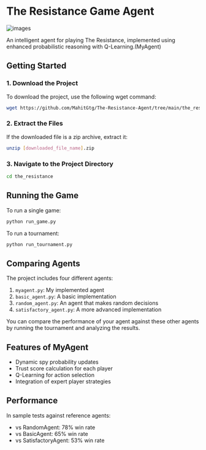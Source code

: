 # The Resistance Game Agent
![images](https://github.com/user-attachments/assets/99e8d021-26d6-44c3-bc32-0fd9a69696a4)

An intelligent agent for playing The Resistance, implemented using enhanced probabilistic reasoning with Q-Learning.(MyAgent)

## Getting Started

### 1. Download the Project

To download the project, use the following wget command:

```bash
wget https://github.com/MahitGtg/The-Resistance-Agent/tree/main/the_resistance
```

### 2. Extract the Files

If the downloaded file is a zip archive, extract it:

```bash
unzip [downloaded_file_name].zip
```

### 3. Navigate to the Project Directory

```bash
cd the_resistance
```

## Running the Game

To run a single game:

```bash
python run_game.py
```

To run a tournament:

```bash
python run_tournament.py
```

## Comparing Agents

The project includes four different agents:

1. `myagent.py`: My implemented agent
2. `basic_agent.py`: A basic implementation
3. `random_agent.py`: An agent that makes random decisions
4. `satisfactory_agent.py`: A more advanced implementation

You can compare the performance of your agent against these other agents by running the tournament and analyzing the results.

## Features of MyAgent

- Dynamic spy probability updates
- Trust score calculation for each player
- Q-Learning for action selection
- Integration of expert player strategies

## Performance

In sample tests against reference agents:
- vs RandomAgent: 78% win rate
- vs BasicAgent: 65% win rate
- vs SatisfactoryAgent: 53% win rate
